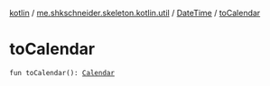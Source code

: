 [kotlin](../../index.md) / [me.shkschneider.skeleton.kotlin.util](../index.md) / [DateTime](index.md) / [toCalendar](./to-calendar.md)

# toCalendar

`fun toCalendar(): `[`Calendar`](https://docs.oracle.com/javase/6/docs/api/java/util/Calendar.html)